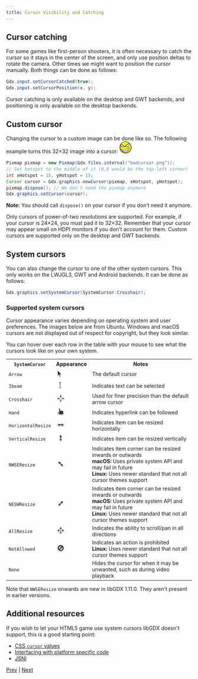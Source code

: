 ```yaml
---
title: Cursor Visibility and Catching
---
```

## Cursor catching

For some games like first-person shooters, it is often necessary to catch the cursor so it stays in the center of the screen, and only use position deltas to rotate the camera. Other times we might want to position the cursor manually. Both things can be done as follows:

```java
Gdx.input.setCursorCatched(true);
Gdx.input.setCursorPosition(x, y);
```

Cursor catching is only available on the desktop and GWT backends, and positioning is only available on the desktop backends.

## Custom cursor

Changing the cursor to a custom image can be done like so. The following example turns this 32×32 image into a cursor: <a href="/assets/wiki/images/cursor-visibility-and-catching1.png?nomagnify" download="badcursor">![Example custom cursor image](/assets/wiki/images/cursor-visibility-and-catching1.png)</a>

```java
Pixmap pixmap = new Pixmap(Gdx.files.internal("badcursor.png"));
// Set hotspot to the middle of it (0,0 would be the top-left corner)
int xHotspot = 15, yHotspot = 15;
Cursor cursor = Gdx.graphics.newCursor(pixmap, xHotspot, yHotspot);
pixmap.dispose(); // We don't need the pixmap anymore
Gdx.graphics.setCursor(cursor);
```

**Note:** You should call `dispose()` on your cursor if you don't need it anymore.

Only cursors of power-of-two resolutions are supported. For example, if your cursor is 24×24, you must pad it to 32×32. Remember that your cursor may appear small on HDPI monitors if you don't account for them. Custom cursors are supported only on the desktop and GWT backends.

## System cursors

You can also change the cursor to one of the other system cursors. This only works on the LWJGL3, GWT and Android backends.
It can be done as follows:
```java
Gdx.graphics.setSystemCursor(SystemCursor.Crosshair);
```

### Supported system cursors

Cursor appearance varies depending on operating system and user preferences. The images below are from Ubuntu. Windows and macOS cursors are not displayed out of respect for copyright, but they look similar.

You can hover over each row in the table with your mouse to see what the cursors look like on your own system.

<table>
	<tr>
		<th><code>SystemCursor</code></th>
		<th>Appearance</th>
		<th>Notes</th>
	</tr>
	<tr style="cursor: default">
		<td><code>Arrow</code></td>
		<td><img alt="default cursor" src="/assets/wiki/images/cursor-visibility-and-catching2.png" width="24" height="24"></td>
		<td>The default cursor</td>
	</tr>
	<tr style="cursor: text">
		<td><code>Ibeam</code></td>
		<td><img alt="text cursor" src="/assets/wiki/images/cursor-visibility-and-catching3.png" width="24" height="24"></td>
		<td>Indicates text can be selected</td>
	</tr>
	<tr style="cursor: crosshair">
		<td><code>Crosshair</code></td>
		<td><img alt="crosshair cursor" src="/assets/wiki/images/cursor-visibility-and-catching4.png" width="24" height="24"></td>
		<td>Used for finer precision than the default arrow cursor</td>
	</tr>
	<tr style="cursor: pointer">
		<td><code>Hand</code></td>
		<td><img alt="pointer cursor" src="/assets/wiki/images/cursor-visibility-and-catching5.png" width="24" height="24"></td>
		<td>Indicates hyperlink can be followed</td>
	</tr>
	<tr style="cursor: col-resize">
		<td><code>HorizontalResize</code></td>
		<td><img alt="ew-resize cursor" src="/assets/wiki/images/cursor-visibility-and-catching6.png" width="24" height="24"></td>
		<td>Indicates item can be resized horizontally</td>
	</tr>
	<tr style="cursor: row-resize">
		<td><code>VerticalResize</code></td>
		<td><img alt="ns-resize cursor" src="/assets/wiki/images/cursor-visibility-and-catching7.png" width="24" height="24"></td>
		<td>Indicates item can be resized vertically</td>
	</tr>
	<tr style="cursor: nwse-resize">
		<td><code>NWSEResize</code></td>
		<td><img alt="nwse-resize cursor" src="/assets/wiki/images/cursor-visibility-and-catching8.png" width="24" height="24"></td>
		<td>Indicates item corner can be resized inwards or outwards<br>
		<strong>macOS:</strong> Uses private system API and may fail in future<br>
		<strong>Linux:</strong> Uses newer standard that not all cursor themes support</td>
	</tr>
	<tr style="cursor: nesw-resize">
		<td><code>NESWResize</code></td>
		<td><img alt="nesw-resize cursor" src="/assets/wiki/images/cursor-visibility-and-catching9.png" width="24" height="24"></td>
		<td>Indicates item corner can be resized inwards or outwards<br>
		<strong>macOS:</strong> Uses private system API and may fail in future<br>
		<strong>Linux:</strong> Uses newer standard that not all cursor themes support</td>
	</tr>
	<tr style="cursor: move">
		<td><code>AllResize</code></td>
		<td><img alt="move cursor" src="/assets/wiki/images/cursor-visibility-and-catching10.png" width="24" height="24"></td>
		<td>Indicates the ability to scroll/pan in all directions</td>
	</tr>
	<tr style="cursor: not-allowed">
		<td><code>NotAllowed</code></td>
		<td><img alt="not-allowed cursor" src="/assets/wiki/images/cursor-visibility-and-catching11.png" width="24" height="24"></td>
		<td>Indicates an action is prohibited<br>
		<strong>Linux:</strong> Uses newer standard that not all cursor themes support</td>
	</tr>
	<tr style="cursor: none">
		<td><code>None</code></td>
		<td><div style="width: 24px; height: 24px"></div></td>
		<td>Hides the cursor for when it may be unwanted, such as during video playback</td>
	</tr>
</table>

Note that `NWSEResize` onwards are new in libGDX 1.11.0. They aren't present in earlier versions.

## Additional resources

If you wish to let your HTML5 game use system cursors libGDX doesn't support, this is a good starting point:

* [CSS `cursor` values](https://developer.mozilla.org/en-US/docs/Web/CSS/cursor#values)
* [Interfacing with platform specific code](https://libgdx.com/wiki/app/interfacing-with-platform-specific-code)
* [JSNI](http://www.gwtproject.org/doc/latest/DevGuideCodingBasicsJSNI.html)

[Prev](/wiki/input/vibrator) | [Next](/wiki/input/back-and-menu-key-catching)
